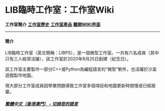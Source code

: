 # LIB臨時工作室：工作室Wiki 
 
**工作室簡介** **[工作室歷史](history)** **[工作室產品](product)** **[離開WIKI界面](https://libps.github.io/zh-hkmo/About_us)**

------------

#### 簡介
LIB臨時工作室（英文簡稱：LIBPS），是一個微型工作室。一共有六名成員（其中只有三人經常活躍），該工作室於2020年8月25日創建（紀念日）。

該工作室主要製作一部分C++或Python為編程語言的“微型”軟件，也活躍於沙盒遊戲製作地圖。

現大部分工作室成員因學業問題導致工作室多個項目和地圖更新時間慢或已經廢棄。

##### [繁體中文（香港澳門） - 切換您的語言](https://libps.github.io/index)